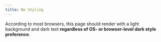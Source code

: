 ```yaml
---
title: No Styling
---
```


According to most browsers, this page should render with a light background and dark text **regardless of OS- or browser-level dark style preference**.
